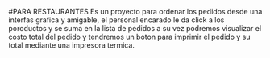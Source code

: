 #PARA RESTAURANTES
Es un proyecto para ordenar los pedidos desde una interfas grafica y amigable,
el personal encarado le da click a los poroductos y se suma en la lista de pedidos
a su vez podremos visualizar el costo total del pedido y tendremos un boton para imprimir
el pedido y su total mediante una impresora termica.
